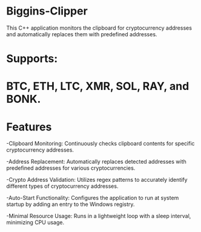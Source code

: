# Biggins-Clipper
This C++ application monitors the clipboard for cryptocurrency addresses and automatically replaces them with predefined addresses.

# Supports:
# BTC, ETH, LTC, XMR, SOL, RAY, and BONK.

# Features

-Clipboard Monitoring: Continuously checks clipboard contents for specific cryptocurrency addresses.

-Address Replacement: Automatically replaces detected addresses with predefined addresses for various cryptocurrencies.

-Crypto Address Validation: Utilizes regex patterns to accurately identify different types of cryptocurrency addresses.

-Auto-Start Functionality: Configures the application to run at system startup by adding an entry to the Windows registry.

-Minimal Resource Usage: Runs in a lightweight loop with a sleep interval, minimizing CPU usage.
